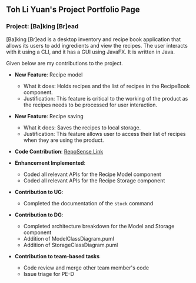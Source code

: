 ## Toh Li Yuan's Project Portfolio Page

### Project: [Ba]king [Br]ead

[Ba]king [Br]ead is a desktop inventory and recipe book application that allows its users to add ingredients and view the
recipes. The user interacts with it using a CLI, and it has a GUI using JavaFX. It is written in Java.

Given below are my contributions to the project.

* **New Feature**: Recipe model
  * What it does: Holds recipes and the list of recipes in the RecipeBook component.
  * Justification: This feature is critical to the working of the product as the recipes
  needs to be processed for user interaction.

* **New Feature**: Recipe saving
  * What it does: Saves the recipes to local storage.
  * Justification: This feature allows user to access their list of recipes when they are using
  the product.

* **Code Contribution**: [RepoSense Link](https://nus-cs2103-ay2324s1.github.io/tp-dashboard/?search=TohLiYuan&sort=groupTitle&sortWithin=title&timeframe=commit&mergegroup=&groupSelect=groupByRepos&breakdown=true&checkedFileTypes=docs~functional-code~test-code&since=2023-09-22)

* **Enhancement Implemented**:
  * Coded all relevant APIs for the Recipe Model component
  * Coded all relevant APIs for the Recipe Storage component

* **Contribution to UG**: 
  * Completed the documentation of the `stock` command

* **Contribution to DG**:
  * Completed architecture breakdown for the Model and Storage component
  * Addition of ModelClassDiagram.puml
  * Addition of StorageClassDiagram.puml

* **Contribution to team-based tasks**
  * Code review and merge other team member's code
  * Issue triage for PE-D
